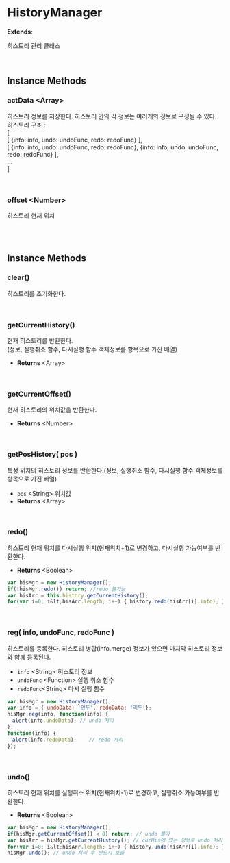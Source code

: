 # HistoryManager
**Extends**: 

히스토리 관리 클래스

<br/>

## Instance Methods

### actData \<Array>

히스토리 정보를 저장한다. 히스토리 안의 각 정보는 여러개의 정보로 구성될 수 있다.<br/>
히스토리 구조 :<br/>[<br/>
[ {info: info, undo: undoFunc, redo: redoFunc} ],<br/>
[ {info: info, undo: undoFunc, redo: redoFunc}, {info: info, undo: undoFunc, redo: redoFunc} ],<br/>...<br/>]

<br/>

### offset \<Number>

히스토리 현재 위치

<br/>
<br/>

## Instance Methods

### clear()

히스토리를 초기화한다.

<br/>

### getCurrentHistory()

현재 히스토리를 반환한다.</br>
(정보, 실행취소 함수, 다시실행 함수 객체정보를 항목으로 가진 배열)

* **Returns** \<Array>

<br/>

### getCurrentOffset()

현재 히스토리의 위치값을 반환한다.

* **Returns** \<Number>

<br/>

### getPosHistory( pos )

특정 위치의 히스토리 정보를 반환한다.(정보, 실행취소 함수, 다시실행 함수 객체정보를 항목으로 가진 배열)

* `pos` \<String> 위치값
* **Returns** \<Array>

<br/>

### redo()

히스토리 현재 위치를 다시실행 위치(현재위치+1)로 변경하고, 다시실행 가능여부를 반환한다.

* **Returns** \<Boolean>

```js
var hisMgr = new HistoryManager();
if(!hisMgr.redo()) return; //redo 불가능
var hisArr = this.history.getCurrentHistory();
for(var i=0; i&lt;hisArr.length; i++) { history.redo(hisArr[i].info); }
```

<br/>

### reg( info, undoFunc, redoFunc )

히스토리를 등록한다. 히스토리 병합(info.merge) 정보가 있으면 마지막 히스토리 정보와 함께 등록된다.

* `info` \<String> 히스토리 정보
* `undoFunc` \<Function> 실행 취소 함수
* `redoFunc`\<String> 다시 실행 함수
 
```js
var hisMgr = new HistoryManager();
var info = { undoData: '언두', redoData: '리두'};
hisMgr.reg(info, function(info) {
　alert(info.undoData); // undo 처리 
},
function(info) {
　alert(info.redoData);    // redo 처리
});
```

<br/>

### undo()

히스토리 현재 위치를 실행취소 위치(현재위치-1)로 변경하고, 실행취소 가능여부를 반환한다.

* **Returns** \<Boolean>

```js
var hisMgr = new HistoryManager();
if(hisMgr.getCurrentOffset() < 0) return; // undo 불가
var hisArr = hisMgr.getCurrentHistory(); // curHis에 있는 정보로 undo 처리
for(var i=0; i&lt;hisArr.length; i++) { history.undo(hisArr[i].info); }
hisMgr.undo(); // undo 처리 후 반드시 호출
```

<br/>
<br/>
